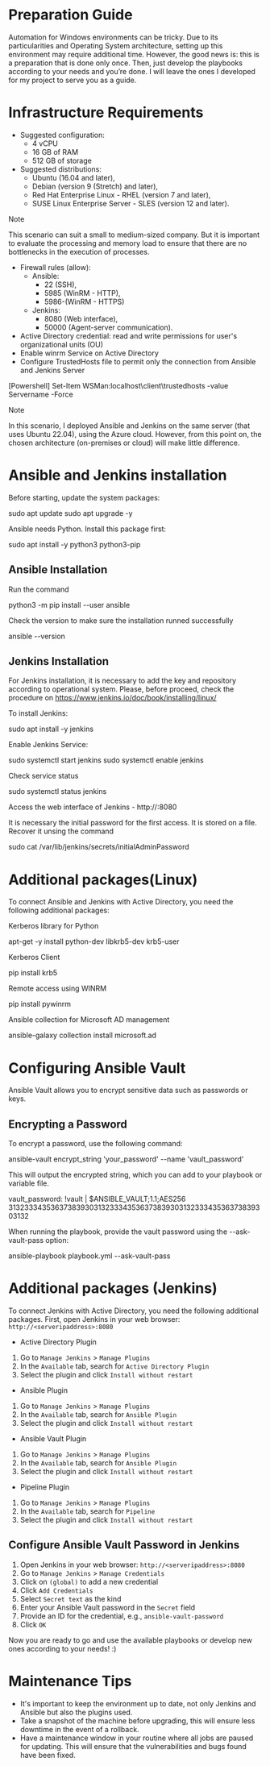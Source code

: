 # Preparation Guide

Automation for Windows environments can be tricky. 
Due to its particularities and Operating System architecture, setting up this environment may require additional time. 
However, the good news is: this is a preparation that is done only once. Then, just develop the playbooks according to your needs and you’re done. 
I will leave the ones I developed for my project to serve you as a guide.


# Infrastructure Requirements

- Suggested configuration: 
    - 4 vCPU
    - 16 GB of RAM 
    - 512 GB of storage
- Suggested distributions: 
    - Ubuntu (16.04 and later), 
    - Debian (version 9 (Stretch) and later), 
    - Red Hat Enterprise Linux - RHEL (version 7 and later), 
    - SUSE Linux Enterprise Server - SLES (version 12 and later). 

> [!NOTE]
> This scenario can suit a small to medium-sized company.
> But it is important to evaluate the processing and memory load to ensure that there are no bottlenecks in the execution of processes.

- Firewall rules (allow): 
    - Ansible: 
        - 22 (SSH), 
        - 5985 (WinRM - HTTP), 
        - 5986-(WinRM - HTTPS) 
    - Jenkins: 
        - 8080 (Web interface), 
        - 50000 (Agent-server communication).
- Active Directory credential: read and write permissions for user's organizational units (OU)
- Enable winrm Service on Active Directory
- Configure TrustedHosts file to permit only the connection from Ansible and Jenkins Server

[Powershell]
    Set-Item WSMan:localhost\client\trustedhosts -value Servername -Force


> [!NOTE]
> In this scenario, I deployed Ansible and Jenkins on the same server (that uses Ubuntu 22.04), using the Azure cloud. However, from this point on, the chosen architecture (on-premises or cloud) will make little difference.

# Ansible and Jenkins installation

Before starting, update the system packages:

sudo apt update
sudo apt upgrade -y

Ansible needs Python. Install this package first:

sudo apt install -y python3 python3-pip

## Ansible Installation

Run the command

python3 -m pip install --user ansible

Check the version to make sure the installation runned successfully

ansible --version

## Jenkins Installation

For Jenkins installation, it is necessary to add the key and repository according to operational system. Please, before proceed, check the procedure on https://www.jenkins.io/doc/book/installing/linux/

To install Jenkins:

sudo apt install -y jenkins

Enable Jenkins Service:

sudo systemctl start jenkins
sudo systemctl enable jenkins

Check service status

sudo systemctl status jenkins

Access the web interface of Jenkins - http://<serveripaddress>:8080

It is necessary the initial password for the first access. It is stored on a file. Recover it unsing the command

sudo cat /var/lib/jenkins/secrets/initialAdminPassword

# Additional packages(Linux)

To connect Ansible and Jenkins with Active Directory, you need the following additional packages:

Kerberos library for Python

apt-get -y install python-dev libkrb5-dev krb5-user

Kerberos Client

pip install krb5

Remote access using WINRM

pip install pywinrm

Ansible collection for Microsoft AD management

ansible-galaxy collection install microsoft.ad

# Configuring Ansible Vault

Ansible Vault allows you to encrypt sensitive data such as passwords or keys.

## Encrypting a Password

To encrypt a password, use the following command:

ansible-vault encrypt_string 'your_password' --name 'vault_password'

This will output the encrypted string, which you can add to your playbook or variable file.

vault_password: !vault |
          $ANSIBLE_VAULT;1.1;AES256
          3132333435363738393031323334353637383930313233343536373839303132

When running the playbook, provide the vault password using the --ask-vault-pass option:

ansible-playbook playbook.yml --ask-vault-pass

# Additional packages (Jenkins)


To connect Jenkins with Active Directory, you need the following additional packages. First, open Jenkins in your web browser: `http://<serveripaddress>:8080`


- Active Directory Plugin

1. Go to `Manage Jenkins` > `Manage Plugins`
2. In the `Available` tab, search for `Active Directory Plugin`
3. Select the plugin and click `Install without restart`

- Ansible Plugin

1. Go to `Manage Jenkins` > `Manage Plugins`
2. In the `Available` tab, search for `Ansible Plugin`
3. Select the plugin and click `Install without restart`

- Ansible Vault Plugin

1. Go to `Manage Jenkins` > `Manage Plugins`
2. In the `Available` tab, search for `Ansible Plugin`
3. Select the plugin and click `Install without restart`

- Pipeline Plugin

1. Go to `Manage Jenkins` > `Manage Plugins`
2. In the `Available` tab, search for `Pipeline`
3. Select the plugin and click `Install without restart`

## Configure Ansible Vault Password in Jenkins

1. Open Jenkins in your web browser: `http://<serveripaddress>:8080`
2. Go to `Manage Jenkins` > `Manage Credentials`
3. Click on `(global)` to add a new credential
4. Click `Add Credentials`
5. Select `Secret text` as the kind
6. Enter your Ansible Vault password in the `Secret` field
7. Provide an ID for the credential, e.g., `ansible-vault-password`
8. Click `OK`

Now you are ready to go and use the available playbooks or develop new ones according to your needs! :)

# Maintenance Tips
- It's important to keep the environment up to date, not only Jenkins and Ansible but also the plugins used. 
- Take a snapshot of the machine before upgrading, this will ensure less downtime in the event of a rollback.
- Have a maintenance window in your routine where all jobs are paused for updating. This will ensure that the vulnerabilities and bugs found have been fixed.
